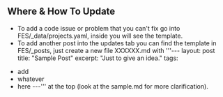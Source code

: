 ## Where & How To Update
  * To add a code issue or problem that you can't fix go into FES/_data/projects.yaml, inside you will see the template.
  * To add another post into the updates tab you can find the template in FES/_posts, just create a new file XXXXXX.md with '''---
layout: post
title: "Sample Post"
excerpt: "Just to give an idea."
tags: 
  - add 
  - whatever 
  - here
---''' at the top (look at the sample.md for more clarification).
